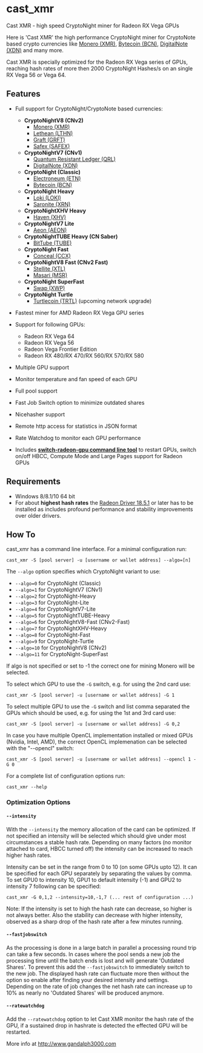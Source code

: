 # cast_xmr

Cast XMR - high speed CryptoNight miner for Radeon RX Vega GPUs

Here is 'Cast XMR' the high performance CryptoNight miner for CryptoNote based crypto currencies like [Monero (XMR)](https://getmonero.org/), [Bytecoin (BCN)](https://bytecoin.org), [DigitalNote (XDN)](http://digitalnote.org) and many more. 

Cast XMR is specially optimized for the Radeon RX Vega series of GPUs, reaching hash rates of more then 2000 CryptoNight Hashes/s on an single RX Vega 56 or Vega 64.


## Features

- Full support for CryptoNight/CryptoNote based currencies:
  - **CryptoNightV8 (CNv2)**
	- [Monero (XMR)](https://getmonero.org)
	- [Lethean (LTHN)](https://lethean.io/)
	- [Graft (GRFT)](https://www.graft.network)
	- [Safex (SAFEX)](https://safex.io/)
  - **CryptoNightV7 (CNv1)**
	- [Quantum Resistant Ledger (QRL)](https://theqrl.org/)
	- [DigitalNote (XDN)](https://digitalnote.biz)
  - **CryptoNight (Classic)**
	- [Electroneum (ETN)](https://electroneum.com)
	- [Bytecoin (BCN)](https://bytecoin.org)
  - **CryptoNight Heavy**
	- [Loki (LOKI)](https://loki.network)
	- [Saronite (XRN)](https://saronite.io)
  - **CryptoNightXHV Heavy**
	- [Haven (XHV)](https://havenprotocol.com)
  - **CryptoNightV7 Lite**
	- [Aeon (AEON)](https://www.aeon.cash)
  - **CryptoNightTUBE Heavy (CN Saber)**
	- [BitTube (TUBE)](https://coin.bit.tube)
  - **CryptoNight Fast**
	- [Conceal (CCX)](https://conceal.network/)
  - **CryptoNightV8 Fast (CNv2 Fast)**
	- [Stellite (XTL)](https://stellite.cash)
	- [Masari (MSR)](https://getmasari.org)
  - **CryptoNight SuperFast**
	- [Swap (XWP)](https://swap.fyi)
  - **CryptoNight Turtle**
	- [Turtlecoin (TRTL)](https://turtlecoin.lol) (upcoming network upgrade)

- Fastest miner for AMD Radeon RX Vega GPU series
- Support for following GPUs:
	- Radeon RX Vega 64 
	- Radeon RX Vega 56
	- Radeon Vega Frontier Edition
	- Radeon RX 480/RX 470/RX 560/RX 570/RX 580 
- Multiple GPU support
- Monitor temperature and fan speed of each GPU
- Full pool support
- Fast Job Switch option to minimize outdated shares
- Nicehasher support
- Remote http access for statistics in JSON format 
- Rate Watchdog to monitor each GPU performance
- Includes **[switch-radeon-gpu command line tool](http://www.gandalph3000.com/cast_xmr/switch-radeon-gpu-compute-mode-hbcc-largepages/)** to restart GPUs, switch on/off HBCC, Compute Mode and Large Pages support for Radeon GPUs

## Requirements

- Windows 8/8.1/10 64 bit
- For about **highest hash rates** the [Radeon Driver 18.5.1](https://www.amd.com/en/support/kb/release-notes/rn-rad-win-18-5-1) or later has to be installed as includes profound performance and stability improvements over older drivers.


## How To

cast_xmr has a command line interface. For a minimal configuration run:

``
cast_xmr -S [pool server] -u [username or wallet address] --algo=[n]
``

The <code>--algo</code> option specifies which CryptoNight variant to use:

 - <code>--algo=0</code> for CryptoNight (Classic)
 - <code>--algo=1</code> for CryptoNightV7 (CNv1)
 - <code>--algo=2</code> for CryptoNight-Heavy
 - <code>--algo=3</code> for CryptoNight-Lite
 - <code>--algo=4</code> for CryptoNightV7-Lite
 - <code>--algo=5</code> for CryptoNightTUBE-Heavy
 - <code>--algo=6</code> for CryptoNightV8-Fast (CNv2-Fast)
 - <code>--algo=7</code> for CryptoNightXHV-Heavy
 - <code>--algo=8</code> for CryptoNight-Fast
 - <code>--algo=9</code> for CryptoNight-Turtle
 - <code>--algo=10</code> for CryptoNightV8 (CNv2)
 - <code>--algo=11</code> for CryptoNight-SuperFast

If algo is not specified or set to -1 the correct one for mining Monero will be selected.

To select which GPU to use the <code>-G</code> switch, e.g. for using the 2nd card use:

``
cast_xmr -S [pool server] -u [username or wallet address] -G 1
``

To select multiple GPU to use the <code>-G</code> switch and list comma separated the GPUs which should be used, e.g. for using the 1st and 3rd card use:

``
cast_xmr -S [pool server] -u [username or wallet address] -G 0,2
``


In case you have multiple OpenCL implementation installed or mixed GPUs (Nvidia, Intel, AMD), the correct OpenCL implemenation can be selected with the "--opencl" switch:

``
cast_xmr -S [pool server] -u [username or wallet address] --opencl 1 -G 0
``

For a complete list of configuration options run:

``
cast_xmr --help
``


### Optimization Options

#### <code>--intensity</code>

With the <code>--intensity</code> the memory allocation of the card can be optimized. If not specified an intensity will be selected which should give under most circumstances a stable hash rate. Depending on many factors (no monitor attached to card, HBCC turned off) the intensity can be increased to reach higher hash rates.

Intensity can be set in the range from 0 to 10 (on some GPUs upto 12). It can be specified for each GPU separately by separating the values by comma. To set GPU0 to intensity 10, GPU1 to default intensity (-1) and GPU2 to intensity 7 following can be specified: 

``
cast_xmr -G 0,1,2 --intensity=10,-1,7 (... rest of configuration ...)
``

Note: If the intensity is set to high the hash rate can decrease, so higher is not always better. Also the stability can decrease with higher intensity, observed as a sharp drop of the hash rate after a few minutes running.


#### <code>--fastjobswitch</code>

As the processing is done in a large batch in parallel a processing round trip can take a few seconds. In cases where the pool sends a new job the processing time until the batch ends is lost and will generate 'Outdated Shares'. To prevent this add the <code>--fastjobswitch</code> to immediately switch to the new job. The displayed hash rate can fluctuate more then without the option so enable after finding your desired intensity and settings. Depending on the rate of job changes the net hash rate can increase up to 10% as nearly no 'Outdated Shares' will be produced anymore.

#### <code>--ratewatchdog</code>

Add the <code>--ratewatchdog</code> option to let Cast XMR monitor the hash rate of the GPU, if a sustained drop in hashrate is detected the effected GPU will be restarted. 



More info at http://www.gandalph3000.com

